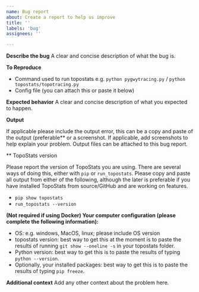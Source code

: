 ```yaml
---
name: Bug report
about: Create a report to help us improve
title: ''
labels: 'bug'
assignees: ''

---
```


**Describe the bug**
A clear and concise description of what the bug is.

**To Reproduce**

- Command used to run topostats e.g. `python pygwytracing.py` / `python topostats/topotracing.py`
- Config file (you can attach this or paste it below)

**Expected behavior**
A clear and concise description of what you expected to happen.

**Output**

If applicable please include the output error, this can be a copy and paste of the output (preferable** or a screenshot.
If applicable, add screenshots to help explain your problem.
Output files can be attached to this bug report.

** TopoStats version

Please report the version of TopoStats you are using. There are several ways of doing this, either with `pip` or
`run_topostats`. Please copy and paste all output from either of the following, although the later is preferable if you
have installed TopoStats from source/GitHub and are working on features.

- `pip show topostats`
- `run_topostats --version`



**(Not required if using Docker) Your computer configuration (please complete the following information):**
 - OS: e.g. windows, MacOS, linux; please include OS version
 - topostats version: best way to get this at the moment is to paste the results of running `git show --oneline -s` in your topostats folder.
 - Python version: best way to get this is to paste the results of typing `python --version`.
 - Optionally, your installed packages: best way to get this is to paste the results of typing `pip freeze`.

**Additional context**
Add any other context about the problem here.
